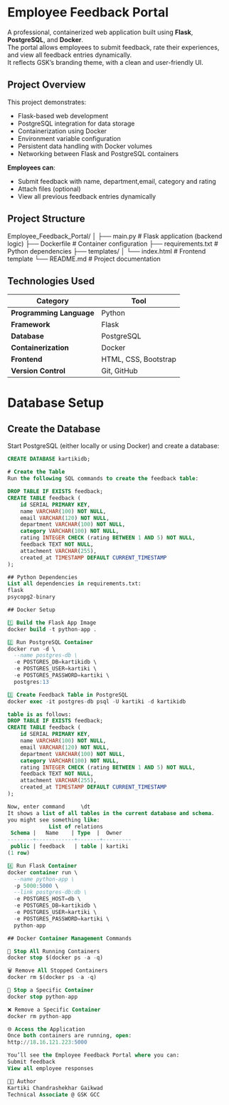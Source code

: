 # Employee Feedback Portal

A professional, containerized web application built using **Flask**, **PostgreSQL**, and **Docker**.  
The portal allows employees to submit feedback, rate their experiences, and view all feedback entries dynamically.  
It reflects GSK’s branding theme, with a clean and user-friendly UI.

##  Project Overview

This project demonstrates:
- Flask-based web development  
- PostgreSQL integration for data storage  
- Containerization using Docker  
- Environment variable configuration  
- Persistent data handling with Docker volumes  
- Networking between Flask and PostgreSQL containers  

**Employees can**:
- Submit feedback with name, department,email, category and rating  
- Attach files (optional)  
- View all previous feedback entries dynamically
  
##  Project Structure

Employee_Feedback_Portal/
│
├── main.py              # Flask application (backend logic)
├── Dockerfile           # Container configuration
├── requirements.txt     # Python dependencies
├── templates/
│   └── index.html       # Frontend template
└── README.md            # Project documentation


##  Technologies Used

| Category                 | Tool |
|-----------               |------|
| **Programming Language** | Python |
| **Framework**            | Flask |
| **Database**             | PostgreSQL |
| **Containerization**     | Docker |
| **Frontend**             | HTML, CSS, Bootstrap |
| **Version Control**      | Git, GitHub |

#  Database Setup

## Create the Database
Start PostgreSQL (either locally or using Docker) and create a database:
```sql
CREATE DATABASE kartikidb;

# Create the Table
Run the following SQL commands to create the feedback table:

DROP TABLE IF EXISTS feedback;
CREATE TABLE feedback (
    id SERIAL PRIMARY KEY,
    name VARCHAR(100) NOT NULL,
    email VARCHAR(120) NOT NULL,
    department VARCHAR(100) NOT NULL,
    category VARCHAR(100) NOT NULL,
    rating INTEGER CHECK (rating BETWEEN 1 AND 5) NOT NULL,
    feedback TEXT NOT NULL,
    attachment VARCHAR(255),
    created_at TIMESTAMP DEFAULT CURRENT_TIMESTAMP
);

## Python Dependencies
List all dependencies in requirements.txt:
flask
psycopg2-binary

## Docker Setup

1️⃣ Build the Flask App Image
docker build -t python-app .

2️⃣ Run PostgreSQL Container
docker run -d \
  --name postgres-db \
  -e POSTGRES_DB=kartikidb \
  -e POSTGRES_USER=kartiki \
  -e POSTGRES_PASSWORD=kartiki \
  postgres:13

3️⃣ Create Feedback Table in PostgreSQL
docker exec -it postgres-db psql -U kartiki -d kartikidb

table is as follows:
DROP TABLE IF EXISTS feedback;
CREATE TABLE feedback (
    id SERIAL PRIMARY KEY,
    name VARCHAR(100) NOT NULL,
    email VARCHAR(120) NOT NULL,
    department VARCHAR(100) NOT NULL,
    category VARCHAR(100) NOT NULL,
    rating INTEGER CHECK (rating BETWEEN 1 AND 5) NOT NULL,
    feedback TEXT NOT NULL,
    attachment VARCHAR(255),
    created_at TIMESTAMP DEFAULT CURRENT_TIMESTAMP
);

Now, enter command     \dt
It shows a list of all tables in the current database and schema.
you might see something like:
             List of relations
 Schema |   Name    | Type  |  Owner
--------+------------+-------+---------
 public | feedback   | table | kartiki
(1 row)

4️⃣ Run Flask Container
docker container run \
  --name python-app \
  -p 5000:5000 \
  --link postgres-db:db \
  -e POSTGRES_HOST=db \
  -e POSTGRES_DB=kartikidb \
  -e POSTGRES_USER=kartiki \
  -e POSTGRES_PASSWORD=kartiki \
  python-app

## Docker Container Management Commands

🛑 Stop All Running Containers
docker stop $(docker ps -a -q)

🗑️ Remove All Stopped Containers
docker rm $(docker ps -a -q)

🧱 Stop a Specific Container
docker stop python-app

❌ Remove a Specific Container
docker rm python-app

🌐 Access the Application
Once both containers are running, open:
http://18.16.121.223:5000

You’ll see the Employee Feedback Portal where you can:
Submit feedback
View all employee responses

👩‍💻 Author
Kartiki Chandrashekhar Gaikwad
Technical Associate @ GSK GCC



